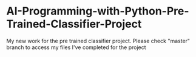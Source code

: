 # AI-Programming-with-Python-Pre-Trained-Classifier-Project
My new work for the pre trained classifier project.
Please check "master" branch to access my files I've completed for the project
